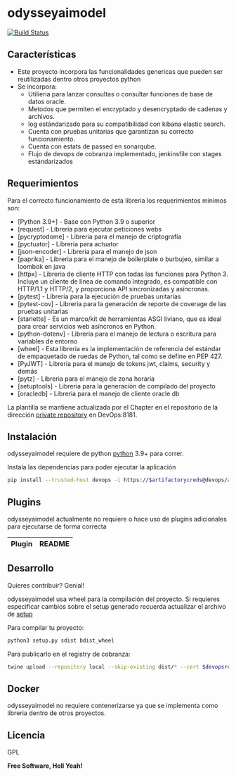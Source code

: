 # odysseyaimodel

[![Build Status](http://devops:8085/buildStatus/icon?job=DevOps%2Fodysseyaimodel)](http://devops:8085/job/DevOps/job/odysseyaimodel/)


## Características
- Este proyecto incorpora las funcionalidades genericas que pueden ser reutilizadas dentro otros proyectos python
- Se incorpora:
    - Utilieria para lanzar consultas o consultar funciones de base de datos oracle.
    - Metodos que permiten el encryptado y desencryptado de cadenas y archivos.
    - log estándarizado para su compatibilidad con kibana elastic search.
    - Cuenta con pruebas unitarias que garantizan su correcto funcionamiento.
    - Cuenta con estats de passed en sonarqube.
    - Flujo de devops de cobranza implementado, jenkinsfile con stages estándarizados

## Requerimientos

Para el correcto funcionamiento de esta libreria los requerimientos mínimos son:

- [Python 3.9+] - Base con Python 3.9 o superior
- [request] - Libreria para ejecutar peticiones webs
- [pycryptodome] - Libreria para el manejo de criptografía
- [pyctuator] - Libreria para actuator
- [json-encoder] - Libreria para el manejo de json
- [paprika] - Libreria para el manejo de boilerplate o burbujeo, similar a loombok en java
- [httpx] - Libreria de cliente HTTP con todas las funciones para Python 3. Incluye un cliente de línea de comando integrado, es compatible con HTTP/1.1 y HTTP/2, y proporciona API sincronizadas y asíncronas.
- [pytest] - Libreria para la ejecución de pruebas unitarias
- [pytest-cov] - Libreria para la generación de reporte de coverage de las pruebas unitarias
- [starlette] - Es un marco/kit de herramientas ASGI liviano, que es ideal para crear servicios web asíncronos en Python.
- [python-dotenv] - Libreria para el manejo de lectura o escritura para variables de entorno
- [wheel] - Esta libreria es la implementación de referencia del estándar de empaquetado de ruedas de Python, tal como se define en PEP 427.
- [PyJWT] - Libreria para el manejo de tokens jwt, claims, security y demás
- [pytz] - Libreria para el manejo de zona horaria
- [setuptools] - Libreria para la generación de compilado del proyecto
- [oracledb] - Libreria para el manejo de cliente oracle db

La plantilla se mantiene actualizada por el Chapter en el repositorio de la dirección [private repository][repo]
 en DevOps:8181.

## Instalación

odysseyaimodel requiere de python [python] 3.9+ para correr.

Instala las dependencias para poder ejecutar la aplicación

```sh
pip install --trusted-host devops -i https://$artifactorycreds@devops/artifactory/api/pypi/python-local/simple -r ./requirements.txt
```

## Plugins

odysseyaimodel actualmente no requiere o hace uso de plugins adicionales para ejecutarse de forma correcta

| Plugin | README |
| ------ | ------ |

## Desarrollo

Quieres contribuir? Genial!

odysseyaimodel usa wheel para la compilación del proyecto.
Si requieres especificar cambios sobre el setup generado recuerda actualizar el archivo de [setup] 

Para compilar tu proyecto:

```sh
python3 setup.py sdist bdist_wheel
```

Para publicarlo en el registry de cobranza:

```sh
twine upload --repository local --skip-existing dist/* --cert $devopsrcert --config-file ~/.pypirc
```

## Docker

odysseyaimodel no requiere contenerizarse ya que se implementa como libreria dentro de otros proyectos.

## Licencia

GPL

**Free Software, Hell Yeah!**

[//]: # (These are reference links used in the body of this note and get stripped out when the markdown processor does its job. There is no need to format nicely because it shouldn't be seen. Thanks SO - http://stackoverflow.com/questions/4823468/store-comments-in-markdown-syntax)

   [repo]: http://devops:8181/cloud/odysseyaimodel
   [python]: https://www.python.org/
   [setup]: <https://docs.python.org/3/distutils/setupscript.html>

